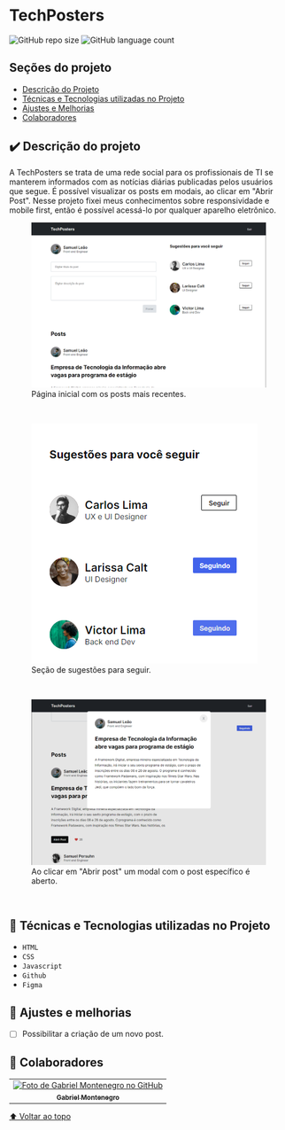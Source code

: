 # TechPosters

![GitHub repo size](https://img.shields.io/github/repo-size/isgabriel/techposters_frontend?style=for-the-badge)
![GitHub language count](https://img.shields.io/github/languages/count/isgabriel/techposters_frontend?style=for-the-badge)

## Seções do projeto

-   [Descrição do Projeto](#descrição-do-projeto)
-   [Técnicas e Tecnologias utilizadas no Projeto](#🔨-técnicas-e-tecnologias-utilizadas-no-projeto)
-   [Ajustes e Melhorias](#ajustes-e-melhorias)
-   [Colaboradores](#🤝-colaboradores)

## ✔️ Descrição do projeto
<p>A TechPosters se trata de uma rede social para os profissionais de TI se manterem informados com as notícias diárias publicadas pelos usuários que segue. É possível visualizar os posts em modais, ao clicar em "Abrir Post". Nesse projeto fixei meus conhecimentos sobre responsividade e mobile first, então é possível acessá-lo por qualquer aparelho eletrônico.</p>

<figure>
    <img src="./src/readme/Home.png" alt="home page screenshot">
    <figcaption>Página inicial com os posts mais recentes.</figcaption>
</figure>
<p> </p>
<br/>

<figure>
    <img src="./src/readme/Suggestions to follow.png" alt="follow suggestions">
    <figcaption>Seção de sugestões para seguir.</figcaption>
</figure>
<p> </p>
<br/>

<figure>
    <img src="./src/readme/Modal.png" alt="modal screenshot">
    <figcaption>Ao clicar em "Abrir post" um modal com o post específico é aberto.</figcaption>
</figure>
<p> </p>
<br/>

## 🔨 Técnicas e Tecnologias utilizadas no Projeto

-   `HTML`
-   `CSS`
-   `Javascript`
-   `Github`
-   `Figma`

## 🚀 Ajustes e melhorias

- [ ] Possibilitar a criação de um novo post.

## 🤝 Colaboradores

<table>
  <tr>
    <td align="center">
      <a href="http://github.com/isgabriel">
        <img src="https://avatars.githubusercontent.com/u/100328347?v=4" width="100px;" alt="Foto de Gabriel Montenegro no GitHub"/><br>
        <sub>
          <b>Gabriel Montenegro</b>
        </sub>
      </a>
    </td>
  </tr>
</table>

[⬆ Voltar ao topo](#nome-do-projeto)<br>
